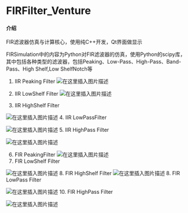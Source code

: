 # FIRFilter_Venture

#### 介绍
FIR滤波器仿真与计算核心，使用纯C++开发，Qt界面做显示

FIRSimulation中的内容为Python对FIR滤波器的仿真，使用Python的scipy库，其中包括各种类型的滤波器，包括Peaking、Low-Pass、High-Pass、Band-Pass、High Shelf,Low ShelfNotch等

1. IIR Peaking Filter 
![在这里插入图片描述](https://img-blog.csdnimg.cn/direct/a05a3e5069ee4b54842fd9b692e65124.png)


2. IIR LowShelf Filter 
![在这里插入图片描述](https://img-blog.csdnimg.cn/direct/449c8fad9b2547698d816a7e1d921774.png)
3. IIR HighShelf Filter

![在这里插入图片描述](https://img-blog.csdnimg.cn/direct/b9c5e6637aee4787be9f539f1601b4a4.png)
4. IIR LowPassFilter 

![在这里插入图片描述](https://img-blog.csdnimg.cn/direct/9d2e7c66f0ae4e24a9500f2682834b68.png)
5. IIR HighPass Filter

![在这里插入图片描述](https://img-blog.csdnimg.cn/direct/6e1f05dfb66842c79bf292b1961071fe.png)

6. FIR PeakingFilter
![在这里插入图片描述](https://img-blog.csdnimg.cn/direct/cbebe1f6f1414b8da4d7f492004534fe.png)
7. FIR LowShelf Filter

![在这里插入图片描述](https://img-blog.csdnimg.cn/direct/8053e1da76474b9ba7fd139f8aae773b.png)
8. FIR HighShelf Filter
![在这里插入图片描述](https://img-blog.csdnimg.cn/direct/d80907ebb4a34a119ca8d3d5380483a0.png)
8. FIR LowPass Filter 

![在这里插入图片描述](https://img-blog.csdnimg.cn/direct/78294ff5eeec4fc78a77f7cefb5c7d41.png)
 10. FIR HighPass Filter

![在这里插入图片描述](https://img-blog.csdnimg.cn/direct/19b5b14f2a644948b381856183531d15.png)
